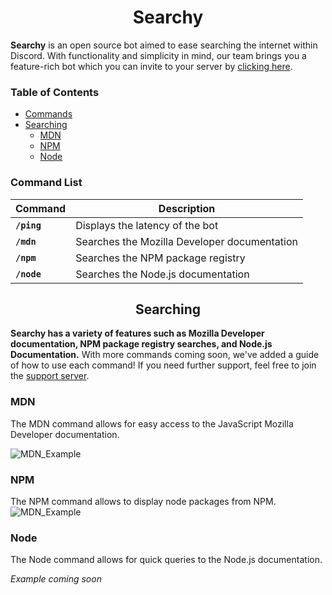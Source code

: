<h1 align="center">Searchy</h1>

**Searchy** is an open source bot aimed to ease searching the internet within Discord. With functionality and simplicity in mind, our team brings you a feature-rich bot which you can invite to your server by [clicking here](https://discord.com/api/oauth2/authorize?client_id=856995431611367424&permissions=379968&scope=bot%20applications.commands).

<h3>Table of Contents</h3>

- [Commands](#command-list)
- [Searching](#searching)
  - [MDN](#mdn)
  - [NPM](#npm)
  - [Node](#node)



### Command List

Command|Description
-|-
**`/ping`**| Displays the latency of the bot
**`/mdn`**| Searches the Mozilla Developer documentation
**`/npm`**| Searches the NPM package registry
**`/node`**| Searches the Node.js documentation

<h2 align="center">Searching</h2>

**Searchy has a variety of features such as Mozilla Developer documentation, NPM package registry searches, and Node.js Documentation.** With more commands coming soon, we've added a guide of how to use each command! If you need further support, feel free to join the [support server](https://discord.gg/XbqTeXgz8Z).

### MDN

The MDN command allows for easy access to the JavaScript Mozilla Developer documentation.

![MDN_Example](https://cdn.discordapp.com/attachments/741057475960373259/857255382891626506/unknown.png)

### NPM

The NPM command allows to display node packages from NPM.
![MDN_Example](https://cdn.discordapp.com/attachments/741057475960373259/857255612727164928/unknown.png)

### Node

The Node command allows for quick queries to the Node.js documentation.

*Example coming soon*
